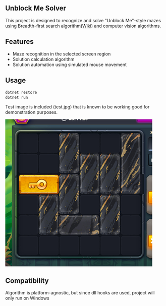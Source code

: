 ## Unblock Me Solver

This project is designed to recognize and solve "Unblock Me"-style mazes using Breadth-first search algorithm([Wiki](https://en.wikipedia.org/wiki/Breadth-first_search)) and computer vision algorithms.

## Features

- Maze recognition in the selected screen region
- Solution calculation algorithm
- Solution automation using simulated mouse movement

## Usage

```
dotnet restore
dotnet run
```

Test image is included (test.jpg) that is known to be working good for demonstration purposes.

![Test Image](test.jpg)

## Compatibility

Algorithm is platform-agnostic, but since dll hooks are used, project will only run on Windows
